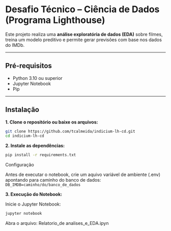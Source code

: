 # Desafio Técnico – Ciência de Dados (Programa Lighthouse)

Este projeto realiza uma **análise exploratória de dados (EDA)** sobre filmes, treina um modelo preditivo e permite gerar previsões com base nos dados do IMDb.

---

## Pré-requisitos

- Python 3.10 ou superior  
- Jupyter Notebook  
- Pip  

---

## Instalação

**1. Clone o repositório ou baixe os arquivos:**

```bash
git clone https://github.com/tcalmeida/indicium-lh-cd.git
cd indicium-lh-cd
```

**2. Instale as dependências:**
```bash
pip install -r requirements.txt
```

Configuração

Antes de executar o notebook, crie um aquivo variável de ambiente (.env) apontando para caminho do banco de dados:
`DB_IMDB=caminho/do/banco_de_dados`

**3. Execução do Notebook:**

Inicie o Jupyter Notebook:
```bash
jupyter notebook
```

Abra o arquivo: Relatorio_de analises_e_EDA.ipyn

